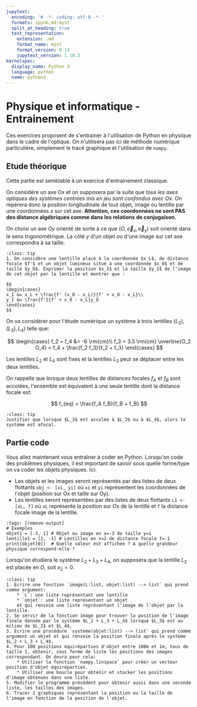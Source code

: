 ```yaml
---
jupytext:
  encoding: '# -*- coding: utf-8 -*-'
  formats: ipynb,md:myst
  split_at_heading: true
  text_representation:
    extension: .md
    format_name: myst
    format_version: 0.13
    jupytext_version: 1.10.3
kernelspec:
  display_name: Python 3
  language: python
  name: python3
---
```

# Physique et informatique - Entrainement

Ces exercices proposent de s'entrainer à l'utilisation de Python en physique dans le cadre de l'optique. On n'utilisera pas ici de méthode numérique particulière, simplement le tracé graphique et l'utilisation de `numpy`.

## Etude théorique
Cette partie est semblable à un exercice d'entrainement classique.

On considère un axe Ox et on supposera par la suite que _tous les axes optiques des systèmes centrées mis en jeu sont confondus avec Ox._ On repèrera donc la position longitudinale de tout objet, image ou lentille par une coordonnées $x$ sur cet axe. __Attention, ces coordonnées ne sont PAS des distance algébriques comme dans les relations de conjugaison.__

On choisi un axe $Oy$ orienté de sorte à ce que $(O, \overrightarrow{e}_x, \overrightarrow{e}_y)$ soit orienté dans le sens trigonométrique. La côté $y$ d'un objet ou d'une image sur cet axe correspondra à sa taille.

````{admonition} Mise en équation
:class: tip
1. On considère une lentille placé à la coordonnée $x_L$, de distance focale $f'$ et un objet lumineux situé à une coordonnée $x_O$ et de taille $y_O$. Exprimer la position $x_I$ et la taille $y_I$ de l'image de cet objet par la lentille et montrer que :

$$
\begin{cases}
x_I &= x_L + \frac{f' (x_O - x_L)}{f' + x_O - x_L}\\
y_I &= \frac{f'}{f' + x_0 - x_L}y_O
\end{cases}
$$
````

On va considérer pour l'étude numérique un système à trois lentilles $(L_2), (L_3), L_4)$ telle que:

$$
\begin{cases}
f_2 = f_4 &= -6 \rm{cm}\\
f_3 = 3.5 \rm{cm}
\overline{O_2 O_4} = f_4 + \frac{f_2 f_3}{f_2 + f_3}
\end{cases}
$$

Les lentilles $L_2$ et $L_4$ sont fixes et la lentilles $L_3$ peut se déplacer entre les deux lentilles.

On rappelle que lorsque deux lentilles de distances focales $f_A$ et $f_B$ sont accolées, l'ensemble est équivalent à une seule lentille dont la distance focale est:

$$
f_{eq} = \frac{f_A f_B}{f_B + f_B}
$$

````{admonition} Cas extrêmes.
:class: tip
Justifier que lorsque $L_3$ est accolée à $L_2$ ou à $L_4$, alors le système est afocal.
````

## Partie code
Vous allez maintenant vous entraîner à coder en Python. Lorsqu'on code des problèmes physiques, il est important de savoir sous quelle forme/type on va coder les objets physiques. Ici:
* Les objets et les images seront représentés par des listes de deux flottants `obj <- [xi, yi]` où `xi` et `yi` représentent les coordonnées de l'objet (position sur Ox et taille sur Oy).
* Les lentilles seront représentées par des listes de deux flottants `L1 <- [xL, f]` où `xL` représente la position sur Ox de la lentille et `f` la distance focale image de la lentille.

```{code-cell}
:tags: [remove-output]
# Exemples
objet1 = [-3, 1] # Objet ou image en x=-3 de taille y=1
lentille1 = [2, -1] # Lentilles en x=2 de distance focale f=-1
print(objet[0])  # Quelle valeur est affichee ? A quelle grandeur physique correspond-elle ?
```

Lorsqu'on étudiera le système $L_2 + L_3 + L_4$, on supposera que la lentille $L_2$ est placée en $O$, soit $x_2 = 0$.

````{admonition} Codons
:class: tip
1. Ecrire une fonction `image(L:list, objet:list) --> list` qui prend comme argument:
    * `L`: une liste représentant une lentille
    * `objet`: une liste représentant un objet  
    et qui renvoie une liste représentant l'image de l'objet par la lentille.
2. Se servir de la fonction image pour trouver la position de l'image finale donnée par le système $L_2 + L_3 + L_4$ lorsque $L_3$ est au milieu de $L_2$ et $L_4$.
3. Ecrire une procédure `systeme(objet:list) --> list` qui prend comme argument un objet et qui renvoie la position finale après le système $L_2 + L_3 + L_4$.
4. Pour 100 positions équiréparties d'objet entre 100m et 1m, tous de taille 1, obtenir, sous forme de liste les positions des images correspondant. On devra pour cela:
    * Utiliser la fonction `numpy.linspace` pour créer un vecteur position d'objet équiréparties.
    * Utiliser une boucle pour obtenir et stocker les positions d'image obtenues dans une liste.
5. Modifier le programme précédent pour obtenir aussi dans une seconde liste, les tailles des images.
6. Tracer 2 graphiques représentant la position ou la taille de l'image en fonction de la position de l'objet.
````


